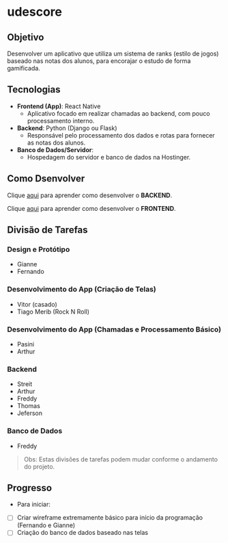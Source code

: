 
# udescore

## Objetivo
Desenvolver um aplicativo que utiliza um sistema de ranks (estilo de jogos) baseado nas notas dos alunos, para encorajar o estudo de forma gamificada.

## Tecnologias
- **Frontend (App)**: React Native
  - Aplicativo focado em realizar chamadas ao backend, com pouco processamento interno.
- **Backend**: Python (Django ou Flask)
  - Responsável pelo processamento dos dados e rotas para fornecer as notas dos alunos.
- **Banco de Dados/Servidor**:
  - Hospedagem do servidor e banco de dados na Hostinger.

## Como Dsenvolver

Clique [aqui](/backend/README.MD) para aprender como desenvolver o **BACKEND**.

Clique [aqui](/frontend/README.MD) para aprender como desenvolver o **FRONTEND**.

## Divisão de Tarefas

### Design e Protótipo
- Gianne
- Fernando

### Desenvolvimento do App (Criação de Telas)
- Vitor (casado)
- Tiago Merib (Rock N Roll)

### Desenvolvimento do App (Chamadas e Processamento Básico)
- Pasini
- Arthur

### Backend
- Streit
- Arthur
- Freddy
- Thomas
- Jeferson

### Banco de Dados
- Freddy

> Obs: Estas divisões de tarefas podem mudar conforme o andamento do projeto.

## Progresso
- Para iniciar:
- [ ] Criar wireframe extremamente básico para início da programação (Fernando e Gianne)
- [ ] Criação do banco de dados baseado nas telas
